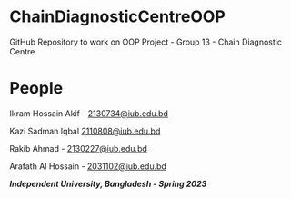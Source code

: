 # ChainDiagnosticCentreOOP
GitHub Repository to work on OOP Project - Group 13 - Chain Diagnostic Centre

# People
Ikram Hossain Akif - 2130734@iub.edu.bd

Kazi Sadman Iqbal 2110808@iub.edu.bd

Rakib Ahmad - 2130227@iub.edu.bd

Arafath Al Hossain - 2031102@iub.edu.bd	

_**Independent University, Bangladesh - Spring 2023**_
